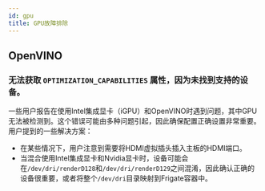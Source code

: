```yaml
---
id: gpu
title: GPU故障排除
---
```


## OpenVINO

### 无法获取 `OPTIMIZATION_CAPABILITIES` 属性，因为未找到支持的设备。

一些用户报告在使用Intel集成显卡（iGPU）和OpenVINO时遇到问题，其中GPU无法被检测到。这个错误可能由多种问题引起，因此确保配置正确设置非常重要。用户提到的一些解决方案：

- 在某些情况下，用户注意到需要将HDMI虚拟插头插入主板的HDMI端口。
- 当混合使用Intel集成显卡和Nvidia显卡时，设备可能会在`/dev/dri/renderD128`和`/dev/dri/renderD129`之间混淆，因此确认正确的设备很重要，或者将整个`/dev/dri`目录映射到Frigate容器中。